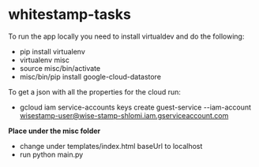 # whitestamp-tasks

To run the app locally you need to install virtualdev
and do the following:

* pip install virtualenv
* virtualenv misc
* source misc/bin/activate
* misc/bin/pip install google-cloud-datastore

To get a json with all the properties for the cloud run:

* gcloud iam service-accounts keys create guest-service --iam-account wisestamp-user@wise-stamp-shlomi.iam.gserviceaccount.com

<b>Place under the misc folder</b>

* change under templates/index.html baseUrl to localhost
* run python main.py
